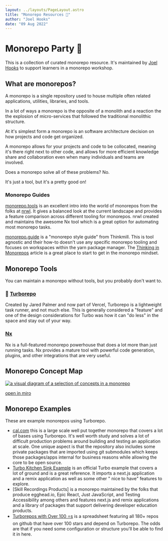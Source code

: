 ```yaml
---
layout: ../layouts/PageLayout.astro
title: "Monorepo Resources 🎉"
author: "Joel Hooks"
date: "09 Aug 2022"
---
```


# Monorepo Party 🎉

This is a collection of curated monorepo resource. It's maintained by [Joel Hooks](https://twitter.com/jhooks) to support learners in a monorepo workshop.

## What are monorepos?

A monorepo is a single repository used to house multiple often related applications, utilities, libraries, and tools.

In a lot of ways a monorepo is the opposite of a monolith and a reaction the the explosion of micro-services that followed the traditional monolithic structure.

At it's simplest form a monorepo is an software architecture decision on how projects and code get organized.

A monorepo allows for your projects and code to be collocated, meaning it's there right next to other code, and allows for more efficient knowledge share and collaboration even when many individuals and teams are involved.

Does a monorepo solve all of these problems? No.

It's just a tool, but it's a pretty good on!

### Monorepo Guides

[monorepo.tools](https://monorepo.tools/) is an excellent intro into the world of monorepos from the folks at [nrwl](https://nrwl.io/). It gives a balanced look at the current landscape and provides a feature comparison across different tooling for monorepos. nrwl created and maintains the awesome Nx tool which is a great option for automating most monorepo tasks.

[monorepo.guide](https://monorepo.guide/) is a "monorepo style guide" from Thinkmill. This is tool agnostic and their how-to doesn't use any specific monorepo tooling and focuses on workspaces within the yarn package manager. The [Thinking in Monorepos](https://monorepo.guide/thinking-in-monorepos) article is a great place to start to get in the monorepo mindset.

## Monorepo Tools

You can maintain a monorepo without tools, but you probably don't want to.

### 🎉 [Turborepo](https://turborepo.org/)

Created by Jared Palmer and now part of Vercel, Turborepo is a lightweight task runner, and not much else. This is generally considered a "feature" and one of the design considerations for Turbo was how it can "do less" in the space and stay out of your way.

### [Nx](https://nx.dev/)

Nx is a full-featured monorepo powerhouse that does a lot more than just running tasks. Nx provides a mature tool with powerful code generation, plugins, and other integrations that are very useful.

## Monorepo Concept Map

[![a visual diagram of a selection of concepts in a monorepo](/assets/monorepo-concept-map.png)](https://miro.com/app/board/uXjVPfWXh7E=/)

[open in miro](https://miro.com/app/board/uXjVPfWXh7E=/)

## Monorepo Examples

These are example monorepos using Turborepo.

* [cal.com](https://github.com/calcom/cal.com) this is a large scale well put together monorepo that covers a lot of bases using Turborepo. It's well worth study and solves a lot of difficult production problems around building and testing an application at scale. One unique aspect is that the repository also includes some private packages that are imported using git submodules which keeps those packages/apps internal for business reasons while allowing the core to be open source.
* [Turbo Kitchen Sink Example](https://github.com/vercel/turborepo/tree/main/examples/kitchen-sink) is an official Turbo example that covers a lot of ground and is a great reference. It imports a next.js application and a remix application as well as some other "
nice to have" features to explore.
* [Skill Recordings Products] is a monorepo maintained by the folks that produce egghead.io, Epic React, Just JavaScript, and Testing Accessibility among others and features next.js and remix applications and a library of packages that support delivering developer education products.
* [Turborepos with Over 100 ⭐️s](https://joel.dev/top-turbo) is a spreadsheet featuring all 180+ repos on github that have over 100 stars and depend on Turborepo. The odds are that if you need some configuration or structure you'll be able to find it in here.








